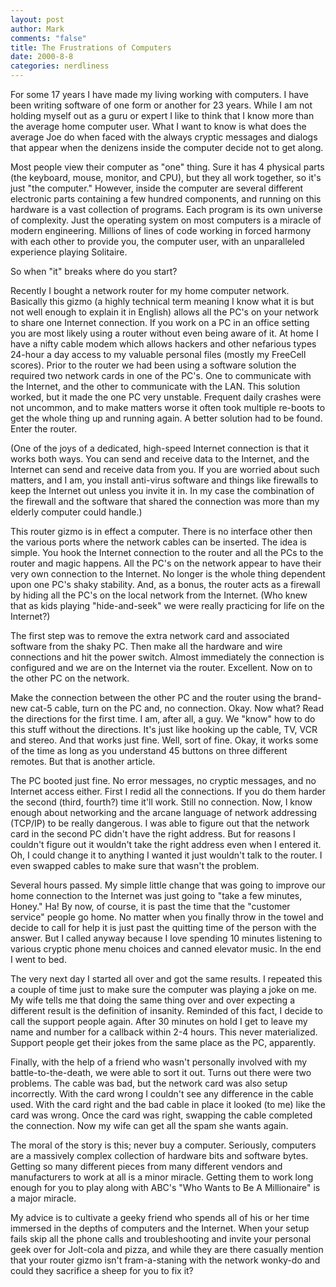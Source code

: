 ```yaml
--- 
layout: post
author: Mark
comments: "false"
title: The Frustrations of Computers
date: 2000-8-8
categories: nerdliness
---
```

For some 17 years I have made my living working with computers. I have been writing software of one form or         another for 23 years. While I am not holding myself out as a guru or expert I like to think that I know more          than the average home computer user. What I want to know is what does the average Joe do when faced with the          always cryptic messages and dialogs that appear when the denizens inside the computer decide not to get along.

Most people view their computer as "one" thing. Sure it has 4 physical parts (the keyboard, mouse, monitor,          and CPU), but they all work together, so it's just "the computer." However, inside the computer are several          different electronic parts containing a few hundred components, and running on this hardware is a vast          collection of programs. Each program is its own universe of complexity. Just the operating system on most          computers is a miracle of modern engineering. Millions of lines of code working in forced harmony with each          other to provide you, the computer user, with an unparalleled experience playing Solitaire.

So when "it" breaks where do you start?

Recently I bought a network router for my home computer network. Basically this gizmo (a highly technical term          meaning I know what it is but not well enough to explain it in English) allows all the PC's on your network to          share one Internet connection. If you work on a PC in an office setting you are most likely using a router          without even being aware of it. At home I have a nifty cable modem which allows hackers and other nefarious          types 24-hour a day access to my valuable personal files (mostly my FreeCell scores). Prior to the router we          had been using a software solution the required two network cards in one of the PC's. One to communicate with          the Internet, and the other to communicate with the LAN. This solution worked, but it made the one PC          very unstable. Frequent daily crashes were not uncommon, and to make matters worse it often took multiple re-boots          to get the whole thing up and running again. A better solution had to be found. Enter the router.

(One of the joys of a dedicated, high-speed Internet connection is that it works both ways. You can send and          receive data to the Internet, and the Internet can send and receive data from you. If you are worried about          such matters, and I am, you install anti-virus software and things like firewalls to keep the Internet out          unless you invite it in. In my case the combination of the firewall and the software that shared the connection          was more than my elderly computer could handle.)

This router gizmo is in effect a computer. There is no interface other then the various ports where the network          cables can be inserted. The idea is simple. You hook the Internet connection to the router and all the PCs to          the router and magic happens. All the PC's on the network appear to have their very own connection to the Internet.          No longer is the whole thing dependent upon one PC's shaky stability. And, as a bonus, the router acts as a          firewall by hiding all the PC's on the local network from the Internet. (Who knew that as kids playing          "hide-and-seek" we were really practicing for life on the Internet?)

The first step was to remove the extra network card and associated software from the shaky PC. Then make all          the hardware and wire connections and hit the power switch. Almost immediately the connection is configured and we          are on the Internet via the router. Excellent. Now on to the other PC on the network.

Make the connection between the other PC and the router using the brand-new cat-5 cable, turn on the PC and,          no connection. Okay. Now what? Read the directions for the first time. I am, after all, a guy. We "know" how          to do this stuff without the directions. It's just like hooking up the cable, TV, VCR and stereo. And that works          just fine. Well, sort of fine. Okay, it works some of the time as long as you understand 45 buttons on three          different remotes. But that is another article.

The PC booted just fine. No error messages, no cryptic messages, and no Internet access either. First I redid all          the connections. If you do them harder the second (third, fourth?) time it'll work. Still no connection.          Now, I know enough about networking and the arcane language of network addressing (TCP/IP) to be really          dangerous. I was able to figure out that the network card in the second PC didn't have the right address.          But for reasons I couldn't figure out it wouldn't take the right address even when I entered it. Oh, I could          change it to anything I wanted it just wouldn't talk to the router. I even swapped cables to make sure that wasn't          the problem.

Several hours passed. My simple little change that was going to improve our home connection to the Internet was          just going to "take a few minutes, Honey." Ha! By now, of course, it is past the time that the "customer          service" people go home. No matter when you finally throw in the towel and decide to call for help it is just past          the quitting time of the person with the answer. But I called anyway because I love spending 10 minutes listening          to various cryptic phone menu choices and canned elevator music. In the end I went to bed.

The very next day I started all over and got the same results. I repeated this a couple of time just to make          sure the computer was playing a joke on me. My wife tells me that doing the same thing over and over          expecting a different result is the definition of insanity. Reminded of this fact, I decide to call the support          people again. After 30 minutes on hold I get to leave my name and number for a callback within 2-4 hours.          This never materialized. Support people get their jokes from the same place as the PC, apparently.

Finally, with the help of a friend who wasn't personally involved with my battle-to-the-death, we were able to          sort it out. Turns out there were two problems. The cable was bad, but the network card was also setup incorrectly.         With the card wrong I couldn't see any difference in the cable used. With the card right and the bad cable in          place it looked (to me) like the card was wrong. Once the card was right, swapping the cable completed the          connection. Now my wife can get all the spam she wants again.

The moral of the story is this; never buy a computer. Seriously, computers are a massively complex collection of          hardware bits and software bytes. Getting so many different pieces from many different vendors and manufacturers          to work at all is a minor miracle. Getting them to work long enough for you to play along with ABC's          "Who Wants to Be A Millionaire" is a major miracle.

My advice is to cultivate a geeky friend who spends all of his or her time immersed in the depths of computers          and the Internet. When your setup fails skip all the phone calls and troubleshooting and invite your personal          geek over for Jolt-cola and pizza, and while they are there casually mention that your router gizmo isn't          fram-a-staning with the network wonky-do and could they sacrifice a sheep for you to fix it?



